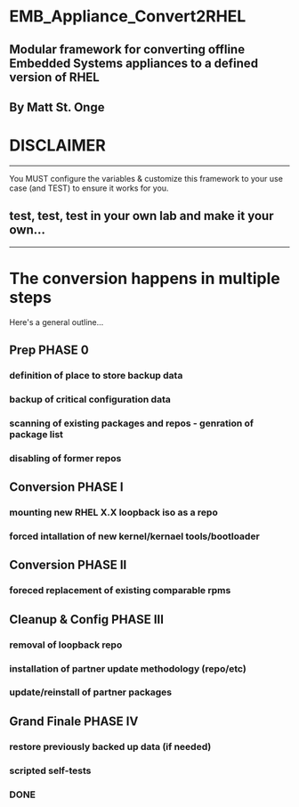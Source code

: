 # EMB_Appliance_Convert2RHEL
## Modular framework for converting offline Embedded Systems appliances to a defined version of RHEL
## By Matt St. Onge

# DISCLAIMER #
--------------------
You MUST configure the variables & customize this framework to your use case (and TEST) to ensure it works for you.

## test, test, test in your own lab and make it your own...
--------------------

# The conversion happens in multiple steps

Here's a general outline...


## Prep PHASE 0
###   definition of place to store backup data
###   backup of critical configuration data
###   scanning of existing packages and repos - genration of package list
###   disabling of former repos
## Conversion PHASE I
###   mounting new RHEL X.X loopback iso as a repo
###   forced intallation of new kernel/kernael tools/bootloader
## Conversion PHASE II
###   foreced replacement of existing comparable rpms
## Cleanup & Config PHASE III
###   removal of loopback repo
###   installation of partner update methodology (repo/etc)
###   update/reinstall of partner packages
## Grand Finale PHASE IV
###   restore previously backed up data (if needed)
###   scripted self-tests
###   DONE

